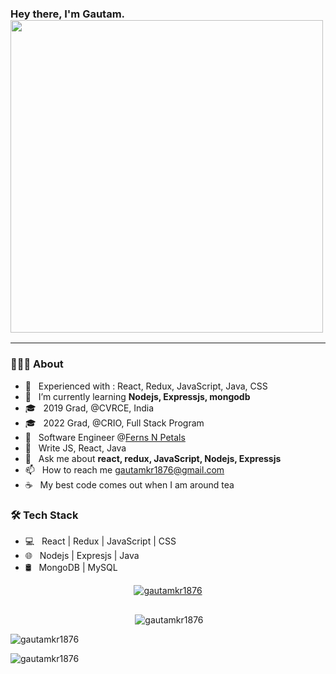 ### Hey there, I'm Gautam. <img src="https://rishavanand.github.io/static/images/greetings.gif" width="500" >
<hr>
<h3> 👨🏻‍💻 About </h3>

- 🔭 &nbsp; Experienced with : React, Redux, JavaScript, Java, CSS
- 🌱 &nbsp; I’m currently learning **Nodejs, Expressjs, mongodb**
- 🎓 &nbsp; 2019 Grad, @CVRCE, India
- 🎓 &nbsp; 2022 Grad, @CRIO, Full Stack Program
- 💼 &nbsp; Software Engineer @[Ferns N Petals](https://fnp.com)
- 🌱 &nbsp; Write JS, React, Java
- 💬  &nbsp; Ask me about **react, redux, JavaScript, Nodejs, Expressjs**
- 📫  &nbsp; How to reach me gautamkr1876@gmail.com
- ☕ &nbsp; My best code comes out when I am around tea

<h3>🛠 Tech Stack</h3>

- 💻 &nbsp; React | Redux | JavaScript | CSS
- 🌐 &nbsp; Nodejs | Expresjs | Java
- 🛢 &nbsp; MongoDB | MySQL

<p align="center"> <a href="https://github.com/ryo-ma/github-profile-trophy"><img src="https://github-profile-trophy.vercel.app/?username=gautamkr1876" alt="gautamkr1876" /></a> </p>

<p align="center"> <a href="https://twitter.com/" target="blank"><img src="https://img.shields.io/twitter/follow/?logo=twitter&style=for-the-badge" alt="" /></a> </p>

<p align="center">&nbsp;<img align="center" src="https://github-readme-stats.vercel.app/api?username=gautamkr1876&show_icons=true&locale=en" alt="gautamkr1876" /></p>
<p><img align="left" src="https://github-readme-streak-stats.herokuapp.com/?user=gautamkr1876&" alt="gautamkr1876" /></p><br/>
<p><img align="center" src="https://github-readme-stats.vercel.app/api/top-langs?username=gautamkr1876&show_icons=true&locale=en&layout=compact" alt="gautamkr1876" /></p>
